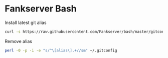 Fankserver Bash
===============

Install latest git alias
```bash
curl -s https://raw.githubusercontent.com/Fankserver/bash/master/gitconfig_alias >> ~/.gitconfig
```

Remove alias
```bash
perl -0 -p -i -e "s/^\[alias\].+//sm" ~/.gitconfig
```
